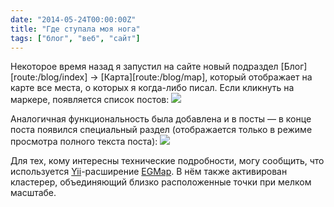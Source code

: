 ```yaml
---
date: "2014-05-24T00:00:00Z"
title: "Где ступала моя нога"
tags: ["блог", "веб", "сайт"]
---
```


Некоторое время назад я запустил на сайте новый подраздел [Блог][route:/blog/index] → [Карта][route:/blog/map], который отображает на карте все места, о которых я когда-либо писал. Если кликнуть на маркере, появляется список постов:
![](img:4.bp.blogspot.com/-W1Lp43kTwAM/U4De_mpvaZI/AAAAAAAAdck/zuKIwPEzFjI/s1600/yktoo-blog-map.picasaweb.png:a)

<!--more-->

Аналогичная функциональность была добавлена и в посты — в конце поста появился специальный раздел (отображается только в режиме просмотра полного текста поста):
![](img:1.bp.blogspot.com/-cLTwMASyJ_k/U4DhAGtwFJI/AAAAAAAAdc8/UnKSRfEIY0I/s1600/yktoo-post-places.picasaweb.png:a)

Для тех, кому интересны технические подробности, могу сообщить, что используется [Yii](http://www.yiiframework.com/)-расширение [EGMap](http://www.yiiframework.com/extension/egmap/). В нём также активирован кластерер, объединяющий близко расположенные точки при мелком масштабе.
